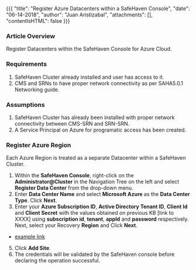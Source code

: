 {{{
  "title": "Register Azure Datacenters within a SafeHaven Console",
  "date": "06-14-2018",
  "author": "Juan Aristizabal",
  "attachments": [],
  "contentIsHTML": false
}}}

### Article Overview
Register Datacenters within the SafeHaven Console for Azure Cloud.

### Requirements
1. SafeHaven Cluster already installed and user has access to it.
2. CMS and SRNs to have proper network connectivity as per SAHA5.0.1 Networking guide.

### Assumptions
1. SafeHaven Cluster has already been installed with proper network connectivity between CMS-SRN and SRN-SRN.
2. A Service Principal on Azure for programatic access has been created.

### Register Azure Region
Each Azure Region is treated as a separate Datacenter within a SafeHaven Cluster.

1. Within the **SafeHaven Console**, right-click on the **Administrator@Cluster** in the Navigation Tree on the left and select **Register Data Center** from the drop-down menu.
2. Enter **Data Center Name** and select **Microsoft Azure** as the **Data Center Type**. Click **Next**.
3. Enter your **Azure Subscription ID**,  **Active Directory Tenant ID**, **Client Id** and **Client Secret** with the values obtained on previous KB [link to XXXX] using **subscription id**, **tenant**, **appId** and **password** respectively. Next, select your Recovery **Region** and Click **Next**.
* [example link](SiteRegistrationAzure.md)
5. Click **Add Site**.
6. The credentials will be validated by the SafeHaven console before declaring the operation successful.
